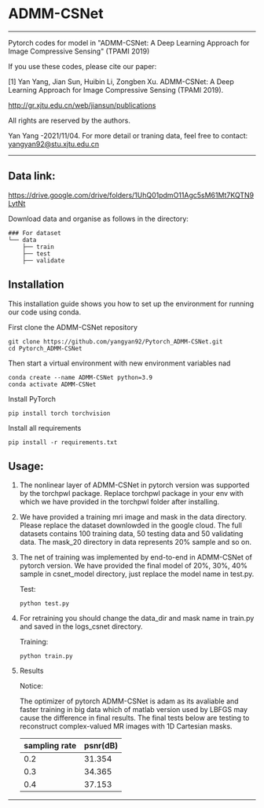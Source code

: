 # ADMM-CSNet

***********************************************************************************************************

Pytorch codes for model in "ADMM-CSNet: A Deep Learning Approach for Image Compressive Sensing" (TPAMI 2019)
 
If you use these codes, please cite our paper:

[1] Yan Yang, Jian Sun, Huibin Li, Zongben Xu. ADMM-CSNet: A Deep Learning Approach for Image Compressive Sensing (TPAMI 2019).

http://gr.xjtu.edu.cn/web/jiansun/publications

All rights are reserved by the authors.

Yan Yang -2021/11/04. For more detail or traning data, feel free to contact: yangyan92@stu.xjtu.edu.cn


***********************************************************************************************************



## Data link: 
https://drive.google.com/drive/folders/1UhQ01pdmO11Agc5sM61Mt7KQTN9LytNt

Download data and organise as follows in the directory:
```
### For dataset         
└── data
    ├── train
    ├── test
    ├── validate
```
## Installation
This installation guide shows you how to set up the environment for running our code using conda.

First clone the ADMM-CSNet repository
```
git clone https://github.com/yangyan92/Pytorch_ADMM-CSNet.git
cd Pytorch_ADMM-CSNet
```
Then start a virtual environment with new environment variables nad
```
conda create --name ADMM-CSNet python=3.9
conda activate ADMM-CSNet 
```
Install PyTorch 
```
pip install torch torchvision
```
Install all requirements
```
pip install -r requirements.txt
```

## Usage:

1. The nonlinear layer of ADMM-CSNet in pytorch version was supported by the torchpwl package. Replace torchpwl package in your env with which we have provided in the torchpwl folder after installing. 

2. We have provided a training mri image and mask in the data directory. Please replace the dataset downlowded in the google cloud.
   The full datasets contains 100 training data, 50 testing data and 50 validating data.
   The mask_20 directory in data represents 20% sample and so on.

3. The net of training was implemented by end-to-end in ADMM-CSNet of pytorch version. We have provided the final model of 20%, 30%, 40% sample in csnet_model directory, just replace the model name in test.py.

	Test:
	```
	python test.py
	```
 
4. For retraining you should change the data_dir and mask name in train.py and saved in the logs_csnet directory.  

	Training:
	```
	python train.py
	```
 
5. Results


	Notice:

	The optimizer of pytorch ADMM-CSNet is adam as its avaliable and faster training in big data which of matlab version used by LBFGS may cause the difference in final results. The final tests below are testing to reconstruct complex-valued MR images with 1D Cartesian masks.

	| sampling rate | psnr(dB) |
	| ------ | ------ |
	| 0.2 | 31.354 |
	| 0.3 | 34.365 |
	| 0.4 | 37.153 |
***********************************************************************************************************
